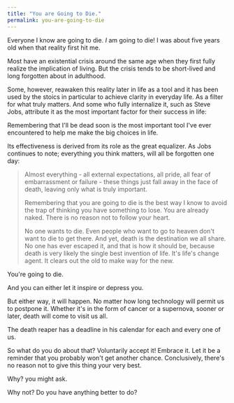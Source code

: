 ```yaml
---
title: "You are Going to Die."
permalink: you-are-going-to-die
---
```


Everyone I know are going to die. _I_ am going to die! I was about five years old when that reality first hit me.

Most have an existential crisis around the same age when they first fully realize the implication of living. But the crisis tends to be short-lived and long forgotten about in adulthood.

Some, however, reawaken this reality later in life as a tool and it has been used by the stoics in particular to achieve clarity in everyday life. As a filter for what truly matters. And some who fully internalize it, such as Steve Jobs, attribute it as the most important factor for their success in life:

Remembering that I'll be dead soon is the most important tool I've ever encountered to help me make the big choices in life.

Its effectiveness is derived from its role as the great equalizer. As Jobs continues to note; everything you think matters, will all be forgotten one day:

> Almost everything - all external expectations, all pride, all fear of embarrassment or failure - these things just fall away in the face of death, leaving only what is truly important.
> 
> Remembering that you are going to die is the best way I know to avoid the trap of thinking you have something to lose. You are already naked. There is no reason not to follow your heart.
> 
> No one wants to die. Even people who want to go to heaven don't want to die to get there. And yet, death is the destination we all share. No one has ever escaped it, and that is how it should be, because death is very likely the single best invention of life. It's life's change agent. It clears out the old to make way for the new.

You're going to die.

And you can either let it inspire or depress you.

But either way, it will happen. No matter how long technology will permit us to postpone it. Whether it's in the form of cancer or a supernova, sooner or later, death will come to visit us all.

The death reaper has a deadline in his calendar for each and every one of us.

So what do you do about that? Voluntarily accept it! Embrace it. Let it be a reminder that you probably won't get another chance. Conclusively, there's no reason not to give this thing your very best.

Why? you might ask.

Why not? Do you have anything better to do?
